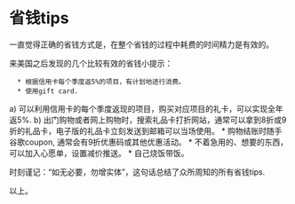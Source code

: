 # 省钱tips


一直觉得正确的省钱方式是，在整个省钱的过程中耗费的时间精力是有效的。

来美国之后发现的几个比较有效的省钱小提示：




      * 根据信用卡每个季度返5%的项目，有计划地进行消费。
      * 使用gift card.
a) 可以利用信用卡的每个季度返现的项目，购买对应项目的礼卡，可以实现全年返5%.
b) 出门购物或者网上购物时，搜索礼品卡打折网站，通常可以拿到8折或9折的礼品卡，电子版的礼品卡立刻发送到邮箱可以当场使用。
      * 购物结账时随手谷歌coupon, 通常会有9折优惠码或其他优惠活动。
      * 不着急用的、想要的东西，可以加入心愿单，设置减价推送。
      * 自己烧饭带饭。


时刻谨记：“如无必要，勿增实体”，这句话总结了众所周知的所有省钱tips.

以上。


